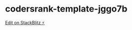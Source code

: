 # codersrank-template-jggo7b

[Edit on StackBlitz ⚡️](https://stackblitz.com/edit/codersrank-template-jggo7b)